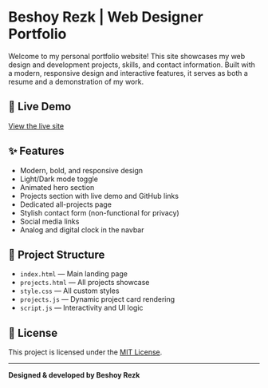 # Beshoy Rezk | Web Designer Portfolio

Welcome to my personal portfolio website! This site showcases my web design and development projects, skills, and contact information. Built with a modern, responsive design and interactive features, it serves as both a resume and a demonstration of my work.

## 🚀 Live Demo
[View the live site](https://beshoy-rezk-tech.github.io/beshoy-portfolio/)

## ✨ Features
- Modern, bold, and responsive design
- Light/Dark mode toggle
- Animated hero section
- Projects section with live demo and GitHub links
- Dedicated all-projects page
- Stylish contact form (non-functional for privacy)
- Social media links
- Analog and digital clock in the navbar

## 📂 Project Structure
- `index.html` — Main landing page
- `projects.html` — All projects showcase
- `style.css` — All custom styles
- `projects.js` — Dynamic project card rendering
- `script.js` — Interactivity and UI logic


## 📄 License
This project is licensed under the [MIT License](LICENSE.md).

---

**Designed & developed by Beshoy Rezk** 
